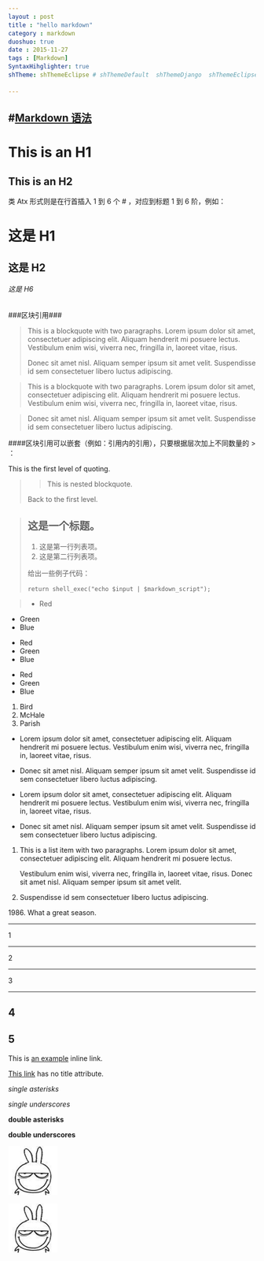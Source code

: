 ```yaml
---
layout : post
title : "hello markdown"
category : markdown
duoshuo: true
date : 2015-11-27
tags : [Markdown]
SyntaxHihglighter: true
shTheme: shThemeEclipse # shThemeDefault  shThemeDjango  shThemeEclipse  shThemeEmacs  shThemeFadeToGrey  shThemeMidnight  shThemeRDark

---
```


#[Markdown 语法](http://www.markdown.cn/)  
---
This is an H1
===

This is an H2
---
类 Atx 形式则是在行首插入 1 到 6 个 # ，对应到标题 1 到 6 阶，例如：
# 这是 H1  

## 这是 H2

###### 这是 H6

###区块引用###

> This is a blockquote with two paragraphs. Lorem ipsum dolor sit amet,
> consectetuer adipiscing elit. Aliquam hendrerit mi posuere lectus.
> Vestibulum enim wisi, viverra nec, fringilla in, laoreet vitae, risus.
> 
> Donec sit amet nisl. Aliquam semper ipsum sit amet velit. Suspendisse
> id sem consectetuer libero luctus adipiscing.

> This is a blockquote with two paragraphs. Lorem ipsum dolor sit amet,
consectetuer adipiscing elit. Aliquam hendrerit mi posuere lectus.
Vestibulum enim wisi, viverra nec, fringilla in, laoreet vitae, risus.

> Donec sit amet nisl. Aliquam semper ipsum sit amet velit. Suspendisse
id sem consectetuer libero luctus adipiscing.

####区块引用可以嵌套（例如：引用内的引用），只要根据层次加上不同数量的 > ：

 This is the first level of quoting.
>
> > This is nested blockquote.
>
> Back to the first level.

> ## 这是一个标题。
> 
> 1.   这是第一行列表项。
> 2.   这是第二行列表项。
> 
> 给出一些例子代码：
> 
>     return shell_exec("echo $input | $markdown_script");

> *   Red
*   Green
*   Blue

+   Red
+   Green
+   Blue

-   Red
-   Green
-   Blue

1.  Bird
2.  McHale
3.  Parish


*   Lorem ipsum dolor sit amet, consectetuer adipiscing elit.
    Aliquam hendrerit mi posuere lectus. Vestibulum enim wisi,
    viverra nec, fringilla in, laoreet vitae, risus.
*   Donec sit amet nisl. Aliquam semper ipsum sit amet velit.
    Suspendisse id sem consectetuer libero luctus adipiscing.


*   Lorem ipsum dolor sit amet, consectetuer adipiscing elit.
Aliquam hendrerit mi posuere lectus. Vestibulum enim wisi,
viverra nec, fringilla in, laoreet vitae, risus.
*   Donec sit amet nisl. Aliquam semper ipsum sit amet velit.
Suspendisse id sem consectetuer libero luctus adipiscing.


1.  This is a list item with two paragraphs. Lorem ipsum dolor
    sit amet, consectetuer adipiscing elit. Aliquam hendrerit
    mi posuere lectus.

    Vestibulum enim wisi, viverra nec, fringilla in, laoreet
    vitae, risus. Donec sit amet nisl. Aliquam semper ipsum
    sit amet velit.

2.  Suspendisse id sem consectetuer libero luctus adipiscing.


1986\. What a great season.

* * *
1
***
2
*****
3
- - -
4
---------------------------------------
5
---

This is [an example](http://example.com/ "Title") inline link.

[This link](http://example.net/) has no title attribute.


*single asterisks*

_single underscores_

**double asterisks**

__double underscores__

![Alt text](/res/img/my_head.jpg)

![Alt text](/res/img/my_head.jpg "Optional title")